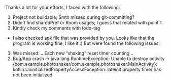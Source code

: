 Thanks a lot for your efforts,
I faced with the following:
1. Project not buildable; Smth missed during git-committing?
2. Didn't find sharedPref or Room usages; I guess that related with point 1.
3. Kindly check my comments with todo-tag

+ I also checked apk file that was provided by you. Looks like that the program is working fine, I like it :)
But were found the following issues:

1. Was missed: .. Each new “shaking” reset timer counting ..
2. Bug/App crash -> java.lang.RuntimeException: Unable to destroy activity {com.example.photoshaker/com.example.photoshaker.MainActivity}: kotlin.UninitializedPropertyAccessException: lateinit property timer has not been initialized